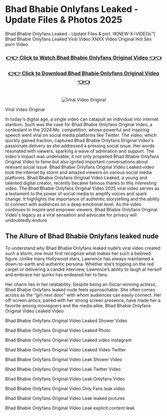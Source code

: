 # Bhad Bhabie Onlyfans Leaked - Update Files & Photos 2025

Bhad Bhabie Onlyfans Leaked - Update Files & pict. !#[NEW-X~VIDEOs™] Bhad Bhabie Onlyfans Leaked Viral Video XNXX Video Original Hot Sex porn Video
<br>
<div align="center">
<h3><a href="https://links2leaks.com?utm_source=bhadbhabie&utm_medium=gitlong" rel="nofollow">👉👉 Click to Watch Bhad Bhabie Onlyfans Original Video 👈👈</a></h3>
<h3><a href="https://links2leaks.com?utm_source=bhadbhabie&utm_medium=gitlong" rel="nofollow">👉👉 Click to Download Bhad Bhabie Onlyfans Original Video 👈👈</a></h3>
<br>
<a href="https://links2leaks.com?utm_source=bhadbhabie&utm_medium=gitlong" rel="nofollow"><img src="https://i.ibb.co/Gkj2r4b/banner.png" alt="Viral Video Original" style="max-width: 100%; display: inline-block;" data-target="animated-image.originalImage"></a>
</div>

Viral Video Original

In today's digital age, a single video can catapult an individual into internet stardom. Such was the case for Bhad Bhabie Onlyfans Original Video, a contestant in the 2024 Ms. competition, whose powerful and inspiring speech went viral on social media platforms like Twitter.
The video, which quickly gained traction, captured Bhad Bhabie Onlyfans Original Video's passionate delivery as she addressed a pressing social issue. Her words resonated with viewers, sparking a wave of admiration and support. The video's impact was undeniable; it not only propelled Bhad Bhabie Onlyfans Original Video to fame but also ignited important conversations about relevant social issue.
Bhad Bhabie Onlyfans Original Video Leaked video took the internet by storm and amazed viewers on various social media platforms. Bhad Bhabie Onlyfans Original Video Leaked, a young and talented digital creator, recently became famous thanks to this interesting video.
The Bhad Bhabie Onlyfans Original Video 2025 viral video serves as a testament to the power of social media to amplify voices and spark change. It highlights the importance of authentic storytelling and the ability to connect with audiences on a deep emotional level. As the video continues to inspire and empower viewers, Bhad Bhabie Onlyfans Original Video's legacy as a viral sensation and advocate for privacy will undoubtedly endure.

<h2>The Allure of Bhad Bhabie Onlyfans leaked nude</h2>


To understand why Bhad Bhabie Onlyfans leaked nude’s viral video created such a storm, one must first recognize what makes her such a beloved figure. Unlike many Hollywood stars, Lawrence has always maintained a down-to-earth and authentic persona. Whether she’s tripping on the red carpet or delivering a candid interview, Lawrence’s ability to laugh at herself and embrace her quirks has endeared her to fans.

Her charm lies in her relatability. Despite being an Oscar-winning actress, Bhad Bhabie Onlyfans leaked nude feels approachable. She often comes across as the "girl next door" with whom audiences can easily connect. Her off-screen antics, paired with her strong screen presence, have made her a favorite among moviegoers and the media alike.
Bhad Bhabie Onlyfans Original Video Leaked Video

Bhad Bhabie Onlyfans Original Video Leaked Shower Video

Bhad Bhabie Onlyfans Original Video Leaked Photo

Bhad Bhabie Onlyfans Original Video Leaked video instagram

Bhad Bhabie Onlyfans Original Video Leaked Video Twitter

Bhad Bhabie Onlyfans Original Video Leak Shower Video

Bhad Bhabie Onlyfans Original Video Leak Twitter Video

Bhad Bhabie Onlyfans Original Video Leak Onlyfans Video

Bhad Bhabie Onlyfans Original Video Only Fans leak video

Bhad Bhabie Onlyfans Original Video Leak leaked pictures

Bhad Bhabie Onlyfans Original Video Leak explicit content leak
